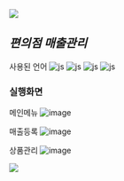 <img src="https://capsule-render.vercel.app/api?type=waving&color=BDBDC8&height=120&width=100%&section=header" />

## *편의점 매출관리*


사용된 언어
![js](https://img.shields.io/badge/HTML-239120?style=for-the-badge&logo=html5&logoColor=white)
![js](https://img.shields.io/badge/CSS-239120?&style=for-the-badge&logo=css3&logoColor=white)
![js](https://img.shields.io/badge/JavaScript-F7DF1E?style=for-the-badge&logo=JavaScript&logoColor=white)
![js](https://img.shields.io/badge/Java-ED8B00?style=for-the-badge&logo=openjdk&logoColor=white)




### 실행화면


메인메뉴
![image](https://github.com/user-attachments/assets/26e0868f-550c-4aba-8a38-3d4bb82bd46d)



매출등록
![image](https://github.com/user-attachments/assets/c1696bff-ae80-4d8d-9ad2-1b73ea81cabe)



상품관리
![image](https://github.com/user-attachments/assets/f0517a43-d86b-4fdc-8e1c-735127a561f7)


<img src="https://capsule-render.vercel.app/api?type=waving&color=BDBDC8&height=120&width=100%&section=footer" />
